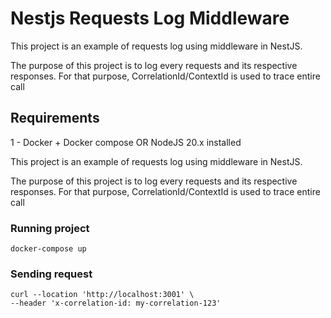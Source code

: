 
# Nestjs Requests Log Middleware

This project is an example of requests log using middleware in NestJS.

The purpose of this project is to log every requests and its respective responses. For that purpose, CorrelationId/ContextId is used to trace entire call

## Requirements
1 - Docker + Docker compose OR NodeJS 20.x installed

This project is an example of requests log using middleware in NestJS.

The purpose of this project is to log every requests and its respective responses. For that purpose, CorrelationId/ContextId is used to trace entire call

### Running project
```
docker-compose up
```

### Sending request
```
curl --location 'http://localhost:3001' \
--header 'x-correlation-id: my-correlation-123'
```
